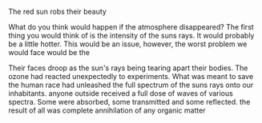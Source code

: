 The red sun robs their beauty

What do you think would happen if the atmosphere disappeared? The first thing you would think of is the intensity of the suns rays. It would probably be a little hotter. This would be an issue, however, the worst problem we would face would be the 


Their faces droop as the sun's rays being tearing apart their bodies. The ozone had reacted unexpectedly to experiments. What was meant to save the human race had unleashed the full spectrum of the suns rays onto our inhabitants. 
anyone outside received a full dose of waves of various spectra. Some were absorbed, some transmitted and some reflected. the result of all was complete annihilation of any organic matter  